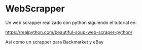 # WebScrapper
Un web scrapper realizado con python siguiendo el tutorial en:

https://realpython.com/beautiful-soup-web-scraper-python/ 

Asi como un scrapper para Backmarket y eBay